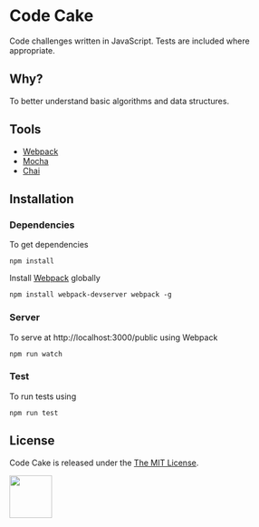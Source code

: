 # Code Cake

Code challenges written in JavaScript. Tests are included where appropriate.

## Why?

To better understand basic algorithms and data structures. 

## Tools

  - [Webpack](https://webpack.js.org/)
  - [Mocha](http://mochajs.org/)
  - [Chai](http://chaijs.com/)

## Installation

### Dependencies

To get dependencies

`npm install`

Install [Webpack](https://webpack.js.org/) globally 

`npm install webpack-devserver webpack -g`

### Server

To serve at http://localhost:3000/public using  Webpack

`npm run watch`

### Test

To run tests using 

`npm run test`

## License

Code Cake is released under the <a href="https://opensource.org/licenses/MIT">The MIT License<a/>.

<a href='http://www.recurse.com' title='Made with love at the Recurse Center'><img src='https://cloud.githubusercontent.com/assets/2883345/11322975/9e575dce-910b-11e5-9f47-1fb1b530a4bd.png' height='75px'/></a> 



